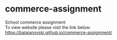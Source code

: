 # commerce-assignment
School commerce assignment<br>
To view website please visit the link below:<br>
<a href="https://balajanovski.github.io/commerce-assignment/">https://balajanovski.github.io/commerce-assignment/</a>
